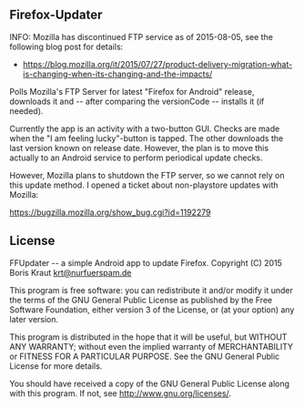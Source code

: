 ## Firefox-Updater

INFO: Mozilla has discontinued FTP service as of 2015-08-05, see the
following blog post for details:

* https://blog.mozilla.org/it/2015/07/27/product-delivery-migration-what-is-changing-when-its-changing-and-the-impacts/

Polls Mozilla's FTP Server for latest "Firefox for Android" release, downloads
it and -- after comparing the versionCode -- installs it (if needed).

Currently the app is an activity with a two-button GUI. Checks are made when
the "I am feeling lucky"-button is tapped. The other downloads the last version
known on release date. However, the plan is to move this actually to an Android
service to perform periodical update checks.

However, Mozilla plans to shutdown the FTP server, so we cannot rely on this
update method. I opened a ticket about non-playstore updates with Mozilla:

https://bugzilla.mozilla.org/show_bug.cgi?id=1192279

## License

FFUpdater -- a simple Android app to update Firefox.
Copyright (C) 2015 Boris Kraut <krt@nurfuerspam.de>

This program is free software: you can redistribute it and/or modify
it under the terms of the GNU General Public License as published by
the Free Software Foundation, either version 3 of the License, or
(at your option) any later version.

This program is distributed in the hope that it will be useful,
but WITHOUT ANY WARRANTY; without even the implied warranty of
MERCHANTABILITY or FITNESS FOR A PARTICULAR PURPOSE. See the
GNU General Public License for more details.

You should have received a copy of the GNU General Public License
along with this program. If not, see <http://www.gnu.org/licenses/>.
